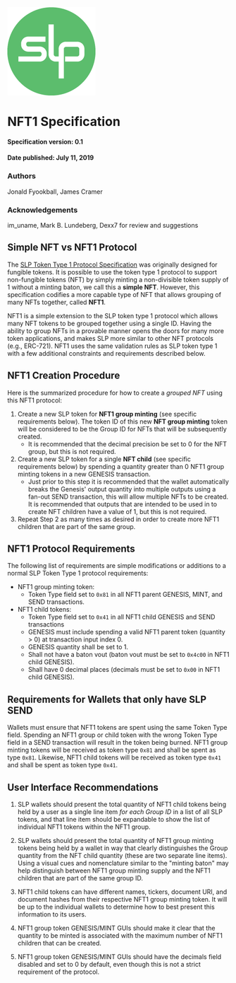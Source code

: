 ![Simple Ledger Protocol](images/SLP-logo-solid-200.png)

# NFT1 Specification
#### Specification version: 0.1
#### Date published: July 11, 2019



### Authors
Jonald Fyookball, James Cramer

### Acknowledgements
im_uname, Mark B. Lundeberg, Dexx7 for review and suggestions




## Simple NFT vs NFT1 Protocol

The [SLP Token Type 1 Protocol Specification](https://github.com/simpleledger/slp-specifications/blob/master/slp-token-type-1.md) was originally designed for fungible tokens.  It is possible to use the token type 1 protocol to support non-fungible tokens (NFT) by simply minting a non-divisible token supply of 1 without a minting baton, we call this a **simple NFT**.  However, this specification codifies a more capable type of NFT that allows grouping of many NFTs together, called **NFT1**.  

NFT1 is a simple extension to the SLP token type 1 protocol which allows many NFT tokens to be grouped together using a single ID.  Having the ability to group NFTs in a provable manner opens the doors for many more token applications, and makes SLP more similar to other NFT protocols (e.g., ERC-721).  NFT1 uses the same validation rules as SLP token type 1 with a few additional constraints and requirements described below.

## NFT1 Creation Procedure

Here is the summarized procedure for how to create a *grouped NFT* using this NFT1 protocol:

1. Create a new SLP token for **NFT1 group minting** (see specific requirements below).  The token ID of this new **NFT group minting** token will be considered to be the Group ID for NFTs that will be subsequently created.
    *   It is recommended that the decimal precision be set to 0 for the NFT group, but this is not required.
2. Create a new SLP token for a single **NFT child** (see specific requirements below) by spending a quantity  greater than 0 NFT1 group minting tokens in a new GENESIS transaction.
    *   Just prior to this step it is recommended that the wallet automatically breaks the Genesis' output quantity into multiple outputs using a fan-out SEND transaction, this will allow multiple NFTs to be created.  It is recommended that outputs that are intended to be used in to create NFT children have a value of 1, but this is not required.
3. Repeat Step 2 as many times as desired in order to create more NFT1 children that are part of the same  group.

## NFT1 Protocol Requirements

The following list of requirements are simple modifications or additions to a normal SLP Token Type 1 protocol requirements:

* NFT1 group minting token:
    * Token Type field set to `0x81` in all NFT1 parent GENESIS, MINT, and SEND transactions.
* NFT1 child tokens:
    * Token Type field set to `0x41` in all NFT1 child GENESIS and SEND transactions
    * GENESIS must include spending a valid NFT1 parent token (quantity > 0) at transaction input index 0.
    * GENESIS quantity shall be set to 1.
    * Shall not have a baton vout (baton vout must be set to `0x4c00` in NFT1 child GENESIS).
    * Shall have 0 decimal places (decimals must be set to `0x00` in NFT1 child GENESIS).

## Requirements for Wallets that only have SLP SEND

Wallets must ensure that NFT1 tokens are spent using the same Token Type field.  Spending an NFT1 group or child token with the wrong Token Type field in a SEND transaction will result in the token being burned.  NFT1 group minting tokens will be received as token type `0x81` and shall be spent as type `0x81`.  Likewise, NFT1 child tokens will be received as token type `0x41` and shall be spent as token type `0x41`.

## User Interface Recommendations

1. SLP wallets should present the total quantity of NFT1 child tokens being held by a user as a single line item *for each Group ID* in a list of all SLP tokens, and that line item should be expandable to show the list of individual NFT1 tokens within the NFT1 group.

2. SLP wallets should present the total quantity of NFT1 group minting tokens being held by a wallet in way that clearly distinguishes the Group quantity from the NFT child quantity (these are two separate line items).  Using a visual cues and nomenclature similar to the "minting baton" may help distinguish between NFT1 group minting supply and the NFT1 children that are part of the same group ID.

3. NFT1 child tokens can have different names, tickers, document URI, and document hashes from their respective NFT1 group minting token.  It will be up to the individual wallets to determine how to best present this information to its users.

4. NFT1 group token GENESIS/MINT GUIs should make it clear that the quantity to be minted is associated with the maximum number of NFT1 children that can be created.

5. NFT1 group token GENESIS/MINT GUIs should have the decimals field disabled and set to 0 by default, even though this is not a strict requirement of the protocol.
